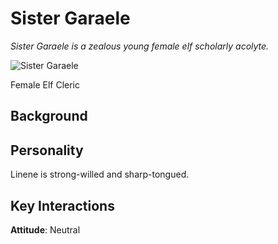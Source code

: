 # Sister Garaele

*Sister Garaele is a zealous young female elf scholarly acolyte.*

![Sister Garaele](https://www.dropbox.com/s/a6d7se00nd4sxri/sisterGaraele.jpg?raw=1)

Female Elf Cleric

## Background



## Personality

Linene is strong-willed and sharp-tongued.

## Key Interactions

**Attitude**: Neutral
